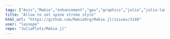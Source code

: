 ```yaml
---
tags: ["Axis","Makie","enhancement","gpu","graphics","julia","julia-language","plotting","visualization"]
title: "Allow to set spine stroke style"
html_url: "https://github.com/MakieOrg/Makie.jl/issues/3140"
user: "lassepe"
repo: "JuliaPlots/Makie.jl"
---
```


